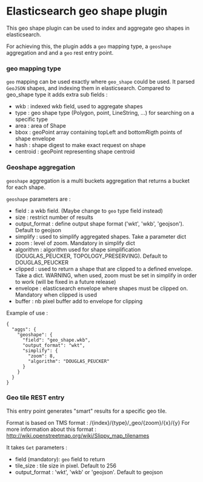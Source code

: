 # Elasticsearch geo shape plugin

This geo shape plugin can be used to index and aggregate geo shapes in elasticsearch.

For achieving this, the plugin adds a `geo` mapping type, a `geoshape` aggregation and and a `geo` rest entry point.

### geo mapping type

`geo` mapping can be used exactly where `geo_shape` could be used. It parsed `GeoJSON` shapes, and indexing them in elasticsearch. Compared to geo_shape type it adds extra sub fields :
 - wkb : indexed wkb field, used to aggregate shapes
 - type : geo shape type (Polygon, point, LineString, ...) for searching on a specific type
 - area : area of Shape
 - bbox : geoPoint array containing topLeft and bottomRigth points of shape envelope
 - hash : shape digest to make exact request on shape
 - centroid : geoPoint representing shape centroid

### Geoshape aggregation

`geoshape` aggregation is a multi buckets aggregation that returns a bucket for each shape.

`geoshape` parameters are :
 - field : a wkb field. (Maybe change to `geo` type field instead)
 - size : restrict number of results
 - output_format : define output shape format ('wkt', 'wkb', 'geojson'). Default to geojson
 - simplify : used to simplify aggregated shapes. Take a parameter dict
  - zoom : level of zoom. Mandatory in simplify dict
  - algorithm : algorithm used for shape simplification (DOUGLAS_PEUCKER, TOPOLOGY_PRESERVING). Default to DOUGLAS_PEUCKER
 - clipped : used to return a shape that are clipped to a defined envelope. Take a dict. WARNING, when used, zoom must be set in simplify in order to work (will be fixed in a future release)
  - envelope : elasticsearch envelope where shapes must be clipped on. Mandatory when clipped is used
  - buffer : nb pixel buffer add to envelope for clipping

Example of use :
```
{
  "aggs": {
    "geoshape": {
      "field": "geo_shape.wkb",
      "output_format": "wkt",
      "simplify": {
        "zoom": 8,
        "algorithm": "DOUGLAS_PEUCKER"
      }
    }
  }
}
```

### Geo tile REST entry

This entry point generates "smart" results for a specific geo tile.

Format is based on TMS format : /{index}/{type}/_geo/{zoom}/{x}/{y}
For more information about this format : http://wiki.openstreetmap.org/wiki/Slippy_map_tilenames

It takes `Get` parameters :
 - field (mandatory): `geo` field to return
 - tile_size : tile size in pixel. Default to 256
 - output_format :  'wkt', 'wkb' or 'geojson'. Default to geojson

